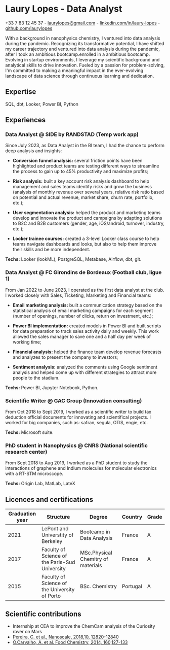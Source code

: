 
# Laury Lopes - Data Analyst
+33 7 83 12 45 37 - laurylopes@gmail.com - [linkedin.com/in/laury-lopes](https://www.linkedin.com/in/laury-lopes/) - [github.com/laurylopes](https://github.com/laurylopes)

With a background in nanophysics chemistry, I ventured into data analysis during the pandemic. Recognizing its transformative potential, I have shifted my career trajectory and ventured into data analysis during the pandemic, after I took an ambitious bootcamp.enrolled in a ambitious bootcamp. Evolving in startup environments, I leverage my scientific background and analytical skills to drive innovation. Fueled by a passion for problem-solving, I'm committed to making a meaningful impact in the ever-evolving landscape of data science through continuous learning and dedication.

## Expertise
SQL, dbt, Looker, Power BI, Python

## Experiences
### Data Analyst @ SIDE by RANDSTAD (Temp work app)
Since July 2023, as Data Analyst in the BI team, I had the chance to perform deep analysis and insights: 
* **Conversion funnel analysis:** several friction points have been highlighted and product teams are testing different ways to streamline the process to gain up to 45% productivity and maximize profits;

* **Risk analysis:** built a key account risk analysis dashboard to help management and sales teams identify risks and grow the business (analysis of monthly revenue over several years, relative risk ratio based on potential and actual revenue, market share, churn rate, portfolio, etc.);

* **User segmentation analysis:** helped the product and marketing teams develop and innovate the product and campaigns by adapting solutions to B2C and B2B customers (gender, age, iOS/android, turnover, industry, etc.);

* **Looker trainee courses:** created a 3-level Looker class course to help teams navigate dashboards and looks, but also to help them improve their skills and be more independent.

**Techs:** Looker (lookML), PostgreSQL, Metabase, Airflow, dbt, git.

### Data Analyst @ FC Girondins de Bordeaux (Football club, ligue 1)
From Jan 2022 to June 2023, I operated as the first data analyst at the club. I worked closely with Sales, Ticketing, Marketing and Financial teams: 

* **Email marketing analysis:** built a communication strategy based on the statistical analysis of email marketing campaigns for each segment (number of openings, number of clicks, return on investment, etc.);

* **Power BI implementation:** created models in Power BI and built scripts for data preparation to track sales activity daily and weekly. This work allowed the sales manager to save one and a half day per week of working time;

* **Financial analysis:** helped the finance team develop revenue forecasts and analyzes to present the company to investors;

* **Sentiment analysis:** analyzed the comments using Google sentiment analysis and helped come up with different strategies to attract more people to the stadium.

**Techs:** Power BI, Jupyter Notebook, Python. 

### Scientific Writer @ GAC Group (Innovation consulting)
From Oct 2018 to Sept 2019, I worked as a scientific writer to build tax deduction official documents for innovating and scientifical projects. I worked for big companies, such as: safran, segula, OTIS, engie, etc. 

**Techs:** Microsoft suite.

### PhD student in Nanophysics @ CNRS (National scientific research center)
From Sept 2018 to Aug 2019, I worked as a PhD student to study the interactions of graphene and Indium molecules for molecular electronics with a RT-STM microscope.

**Techs:** Origin Lab, MatLab, LateX


## Licences and certifications
|Graduation year|Structure|Degree|Country| Grade
|--|--|--|--|--|
|2021|LePont and Universtity of Berkeley|Bootcamp in Data Analysis | France | A
|2017|Faculty of Science of the Paris-Sud University|MSc.Physical Chemitry of materials| France | A
|2015|Faculty of Science of the University of Porto|BSc. Chemistry| Portugal | A


## Scientific contributions
- Internship at CEA to improve the ChemCam analysis of the Curiosity rover on Mars
- [Pereira, C. et al., Nanoscale, 2018,10, 12820-12840](https://pubs.rsc.org/en/content/articlelanding/2018/nr/c8nr03533d")
- [O.Carvalho, A. et al. Food Chemistry, 2014, 160,127-133](https://www.sciencedirect.com/science/article/abs/pii/S0308814614004658?via%3Dihub)

  